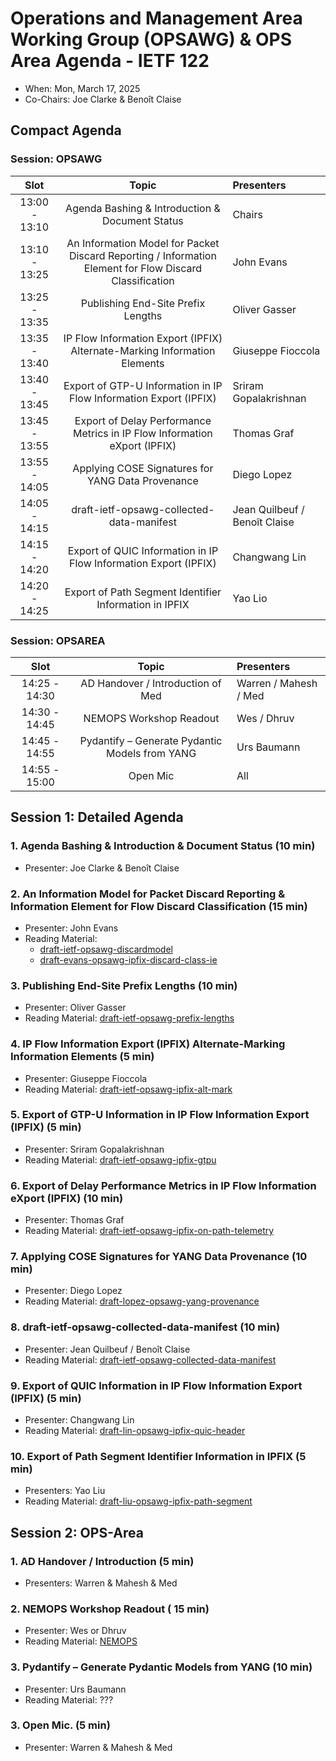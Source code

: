 # Operations and Management Area Working Group (OPSAWG) & OPS Area Agenda - IETF 122

* When: Mon, March 17, 2025
* Co-Chairs: Joe Clarke & Benoît Claise

## Compact Agenda

### Session: OPSAWG

| Slot          | Topic                                    | Presenters |
|:-------------:|:---------------------------------------:|:-----------|
| 13:00 - 13:10 | Agenda Bashing & Introduction & Document Status  | Chairs     |
| 13:10 - 13:25 | An Information Model for Packet Discard Reporting / Information Element for Flow Discard Classification | John Evans     |
| 13:25 - 13:35 | Publishing End-Site Prefix Lengths | Oliver Gasser |
| 13:35 - 13:40 | IP Flow Information Export (IPFIX) Alternate-Marking Information Elements | Giuseppe Fioccola |
| 13:40 - 13:45 | Export of GTP-U Information in IP Flow Information Export (IPFIX)  | Sriram Gopalakrishnan     |
| 13:45 - 13:55 | Export of Delay Performance Metrics in IP Flow Information eXport (IPFIX)  | Thomas Graf     |
| 13:55 - 14:05 | Applying COSE Signatures for YANG Data Provenance  | Diego Lopez    |
| 14:05 - 14:15 | draft-ietf-opsawg-collected-data-manifest  |  Jean Quilbeuf / Benoît Claise   |
| 14:15 - 14:20 | Export of QUIC Information in IP Flow Information Export (IPFIX)  | Changwang Lin   |
| 14:20 - 14:25 | Export of Path Segment Identifier Information in IPFIX | Yao Lio |

### Session: OPSAREA

| Slot          |Topic                                    | Presenters |
|:-------------:|:---------------------------------------:|:-----------|
| 14:25 - 14:30 | AD Handover / Introduction of Med | Warren / Mahesh / Med |
| 14:30 - 14:45 | NEMOPS Workshop Readout                               |          Wes / Dhruv |
| 14:45 - 14:55 | Pydantify – Generate Pydantic Models from YANG  | Urs Baumann   |
| 14:55 - 15:00 | Open Mic | All |

## Session 1: Detailed Agenda

### 1. Agenda Bashing & Introduction & Document Status (10 min)

* Presenter: Joe Clarke & Benoît Claise

### 2. An Information Model for Packet Discard Reporting & Information Element for Flow Discard Classification (15 min)

* Presenter: John Evans
* Reading Material:
  * [draft-ietf-opsawg-discardmodel](https://datatracker.ietf.org/doc/draft-ietf-opsawg-discardmodel/)
  * [draft-evans-opsawg-ipfix-discard-class-ie](https://datatracker.ietf.org/doc/draft-evans-opsawg-ipfix-discard-class-ie/)

### 3. Publishing End-Site Prefix Lengths (10 min)

* Presenter: Oliver Gasser
* Reading Material: [draft-ietf-opsawg-prefix-lengths](https://datatracker.ietf.org/doc/draft-ietf-opsawg-prefix-lengths/)

### 4. IP Flow Information Export (IPFIX) Alternate-Marking Information Elements (5 min)

* Presenter: Giuseppe Fioccola
* Reading Material: [draft-ietf-opsawg-ipfix-alt-mark](https://datatracker.ietf.org/doc/draft-ietf-opsawg-ipfix-alt-mark/)

### 5. Export of GTP-U Information in IP Flow Information Export (IPFIX) (5 min)

* Presenter: Sriram Gopalakrishnan
* Reading Material: [draft-ietf-opsawg-ipfix-gtpu](https://datatracker.ietf.org/doc/draft-ietf-opsawg-ipfix-gtpu/)

### 6. Export of Delay Performance Metrics in IP Flow Information eXport (IPFIX) (10 min)

* Presenter: Thomas Graf
* Reading Material: [draft-ietf-opsawg-ipfix-on-path-telemetry](https://datatracker.ietf.org/doc/draft-ietf-opsawg-ipfix-on-path-telemetry/)

### 7. Applying COSE Signatures for YANG Data Provenance (10 min)

* Presenter: Diego Lopez
* Reading Material: [draft-lopez-opsawg-yang-provenance](https://datatracker.ietf.org/doc/draft-lopez-opsawg-yang-provenance/)

### 8. draft-ietf-opsawg-collected-data-manifest (10 min)

* Presenter: Jean Quilbeuf / Benoît Claise
* Reading Material: [draft-ietf-opsawg-collected-data-manifest](https://datatracker.ietf.org/doc/draft-ietf-opsawg-collected-data-manifest/)

### 9. Export of QUIC Information in IP Flow Information Export (IPFIX) (5 min)

* Presenter: Changwang Lin
* Reading Material: [draft-lin-opsawg-ipfix-quic-header](https://datatracker.ietf.org/doc/draft-lin-opsawg-ipfix-quic-header/)

### 10. Export of Path Segment Identifier Information in IPFIX (5 min)

* Presenters: Yao Liu
* Reading Material: [draft-liu-opsawg-ipfix-path-segment](https://datatracker.ietf.org/doc/draft-liu-opsawg-ipfix-path-segment/)

## Session 2: OPS-Area

### 1. AD Handover / Introduction (5 min)

* Presenters: Warren & Mahesh & Med

### 2. NEMOPS Workshop Readout  ( 15 min)

* Presenter: Wes or Dhruv
* Reading Material: [NEMOPS](https://www.iab.org/announcements/call-for-papers-nemops-workshop/)

### 3. Pydantify – Generate Pydantic Models from YANG (10 min)

* Presenter: Urs Baumann
* Reading Material: ???

### 3. Open Mic. (5 min)

* Presenter: Warren & Mahesh & Med
